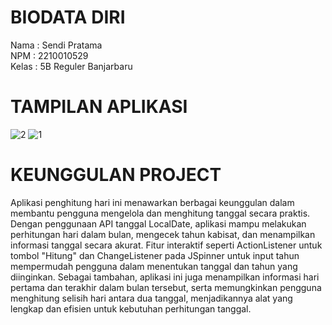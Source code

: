# BIODATA DIRI

Nama      : Sendi Pratama<br>
NPM       : 2210010529<br>
Kelas     : 5B Reguler Banjarbaru<br>


# TAMPILAN APLIKASI
![2](https://github.com/user-attachments/assets/05f021de-e3d6-4fe5-a00c-25e4b4fb4b7c)
![1](https://github.com/user-attachments/assets/e81cb11e-1fce-4832-9831-0bac473b50bd)




# KEUNGGULAN PROJECT
Aplikasi penghitung hari ini menawarkan berbagai keunggulan dalam membantu pengguna mengelola dan menghitung tanggal secara praktis. Dengan penggunaan API tanggal LocalDate, aplikasi mampu melakukan perhitungan hari dalam bulan, mengecek tahun kabisat, dan menampilkan informasi tanggal secara akurat. Fitur interaktif seperti ActionListener untuk tombol "Hitung" dan ChangeListener pada JSpinner untuk input tahun mempermudah pengguna dalam menentukan tanggal dan tahun yang diinginkan. Sebagai tambahan, aplikasi ini juga menampilkan informasi hari pertama dan terakhir dalam bulan tersebut, serta memungkinkan pengguna menghitung selisih hari antara dua tanggal, menjadikannya alat yang lengkap dan efisien untuk kebutuhan perhitungan tanggal.
